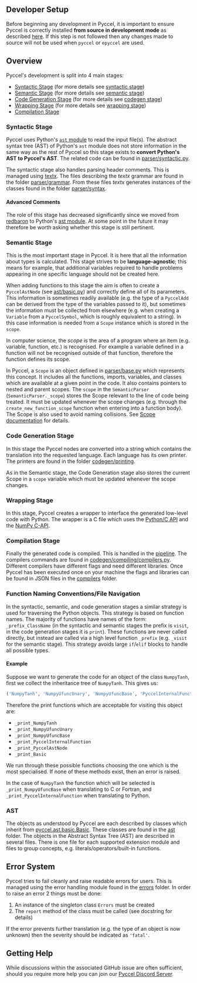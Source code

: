 ## Developer Setup

Before beginning any development in Pyccel, it is important to ensure Pyccel is correctly installed **from source in development mode** as described [here](../README.md#from-sources). If this step is not followed then any changes made to source will not be used when `pyccel` or `epyccel` are used.

## Overview

Pyccel's development is split into 4 main stages:

-   [Syntactic Stage](#Syntactic-stage) (for more details see [syntactic stage](syntactic_stage.md))
-   [Semantic Stage](#Semantic-stage) (for more details see [semantic stage](semantic_stage.md))
-   [Code Generation Stage](#Code-generation-stage) (for more details see [codegen stage](codegen_stage.md))
-   [Wrapping Stage](#Wrapping-stage) (for more details see [wrapping stage](wrapping_stage.md))
-   [Compilation Stage](#Compilation-stage)

### Syntactic Stage

Pyccel uses Python's [`ast` module](https://docs.python.org/3/library/ast.html) to read the input file(s). The abstract syntax tree (AST) of Python's `ast` module does not store information in the same way as the rest of Pyccel so this stage exists to **convert Python's AST to Pyccel's AST**. The related code can be found in [parser/syntactic.py](../pyccel/parser/syntactic.py).

The syntactic stage also handles parsing header comments. This is managed using [textx](http://textx.github.io/textX/stable/). The files describing the _textx_ grammar are found in the folder [parser/grammar](../pyccel/parser/grammar). From these files _textx_ generates instances of the classes found in the folder [parser/syntax](../pyccel/parser/syntax).

#### Advanced Comments

The role of this stage has decreased significantly since we moved from [redbaron](https://redbaron.readthedocs.io/en/latest/) to Python's [ast module](https://docs.python.org/3/library/ast.html). At some point in the future it may therefore be worth asking whether this stage is still pertinent.

### Semantic Stage

This is the most important stage in Pyccel. It is here that all the information about types is calculated. This stage strives to be **language-agnostic**; this means for example, that additional variables required to handle problems appearing in one specific language should not be created here.

When adding functions to this stage the aim is often to create a `PyccelAstNode` (see [ast/basic.py](../pyccel/ast/basic.py)) and correctly define all of its parameters. This information is sometimes readily available (e.g. the type of a `PyccelAdd` can be derived from the type of the variables passed to it), but sometimes the information must be collected from elsewhere (e.g. when creating a `Variable` from a `PyccelSymbol`, which is roughly equivalent to a string). In this case information is needed from a `Scope` instance which is stored in the `scope`.

In computer science, the _scope_ is the area of a program where an item (e.g. variable, function, etc.) is recognised. For example a variable defined in a function will not be recognised outside of that function, therefore the function defines its scope.

In Pyccel, a `Scope` is an object defined in [parser/base.py](../pyccel/parser/base.py) which represents this concept. It includes all the functions, imports, variables, and classes which are available at a given point in the code. It also contains pointers to nested and parent scopes. The `scope` in the `SemanticParser` (`SemanticParser._scope`) stores the Scope relevant to the line of code being treated. It must be updated whenever the scope changes (e.g. through the `create_new_function_scope` function when entering into a function body). The Scope is also used to avoid naming collisions. See [Scope documentation](./scope.md) for details.

### Code Generation Stage

In this stage the Pyccel nodes are converted into a string which contains the translation into the requested language. Each language has its own printer. The printers are found in the folder [codegen/printing](../pyccel/codegen/printing).

As in the Semantic stage, the Code Generation stage also stores the current Scope in a `scope` variable which must be updated whenever the scope changes.

### Wrapping Stage

In this stage, Pyccel creates a wrapper to interface the generated low-level code with Python. The wrapper is a C file which uses the [Python/C API](https://docs.python.org/3/c-api/intro.html) and the [NumPy C-API](https://numpy.org/doc/stable/reference/c-api/index.html).

### Compilation Stage

Finally the generated code is compiled. This is handled in the [pipeline](../pyccel/codegen/pipeline.py). The compilers commands are found in [codegen/compiling/compilers.py](../pyccel/codegen/compiling/compilers.py). Different compilers have different flags and need different libraries. Once Pyccel has been executed once on your machine the flags and libraries can be found in JSON files in the [compilers](../pyccel/compilers) folder.

### Function Naming Conventions/File Navigation

In the syntactic, semantic, and code generation stages a similar strategy is used for traversing the Python objects. This strategy is based on function names. The majority of functions have names of the form: `_prefix_ClassName` (in the syntactic and semantic stages the prefix is `visit`, in the code generation stages it is `print`). These functions are never called directly, but instead are called via a high level function `_prefix` (e.g. `_visit` for the semantic stage). This strategy avoids large `if`/`elif` blocks to handle all possible types.

#### Example
Suppose we want to generate the code for an object of the class `NumpyTanh`, first we collect the inheritance tree of `NumpyTanh`. This gives us:
```python
('NumpyTanh', 'NumpyUfuncUnary', 'NumpyUfuncBase', 'PyccelInternalFunction', 'PyccelAstNode', 'Basic')
```
Therefore the print functions which are acceptable for visiting this object are:

-   `_print_NumpyTanh` 
-   `_print_NumpyUfuncUnary` 
-   `_print_NumpyUfuncBase` 
-   `_print_PyccelInternalFunction` 
-   `_print_PyccelAstNode` 
-   `_print_Basic` 

We run through these possible functions choosing the one which is the most specialised. If none of these methods exist, then an error is raised.

In the case of `NumpyTanh` the function which will be selected is `_print_NumpyUfuncBase` when translating to C or Fortran, and `_print_PyccelInternalFunction` when translating to Python.

### AST

The objects as understood by Pyccel are each described by classes which inherit from [pyccel.ast.basic.Basic](../pyccel/ast/basic.py).
These classes are found in the [ast](../pyccel/ast) folder.
The objects in the Abstract Syntax Tree (AST) are described in several files.
There is one file for each supported extension module and files to group concepts, e.g. literals/operators/built-in functions.

## Error System

Pyccel tries to fail cleanly and raise readable errors for users. This is managed using the error handling module found in the [errors](../pyccel/errors) folder. In order to raise an error 2 things must be done:

1.  An instance of the singleton class `Errors` must be created
2.  The `report` method of the class must be called (see docstring for details)

If the error prevents further translation (e.g. the type of an object is now unknown) then the severity should be indicated as `'fatal'`.

## Getting Help

While discussions within the associated GitHub issue are often sufficient, should you require more help you can join our [Pyccel Discord Server](https://discord.gg/2Q6hwjfFVb).
